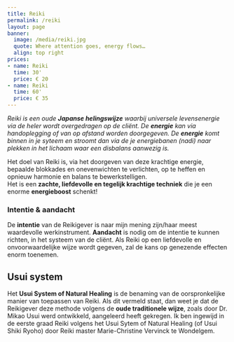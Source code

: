 ```yaml
---
title: Reiki
permalink: /reiki
layout: page
banner:
  image: /media/reiki.jpg
  quote: Where attention goes, energy flows…
  align: top right
prices:
- name: Reiki
  time: 30'
  price: € 20
- name: Reiki
  time: 60'
  price: € 35
---
```


_Reiki is een oude **Japanse helingswijze** waarbij universele levensenergie via de heler wordt overgedragen op de cliënt. De **energie** kan via handoplegging of van op afstand worden doorgegeven. De **energie** komt binnen in je syteem en stroomt dan via de je energiebanen (nadi) naar plekken in het lichaam waar een disbalans aanwezig is._

Het doel van Reiki is, via het doorgeven van deze krachtige energie, bepaalde blokkades en onevenwichten te verlichten, op te heffen en opnieuw harmonie en balans te bewerkstelligen.  
Het is een **zachte, liefdevolle en tegelijk krachtige techniek** die je een enorme **energieboost** schenkt!

### Intentie & aandacht

De **intentie** van de Reikigever is naar mijn mening zijn/haar meest waardevolle werkinstrument. **Aandacht** is nodig om de intentie te kunnen richten, in het systeem van de cliënt. Als Reiki op een liefdevolle en onvoorwaardelijke wijze wordt gegeven, zal de kans op genezende effecten enorm toenemen.

## Usui system

Het **Usui System of Natural Healing** is de benaming van de oorspronkelijke manier van toepassen van Reiki. Als dit vermeld staat, dan weet je dat de Reikigever deze methode volgens de **oude traditionele wijze**, zoals door Dr. Mikao Usui werd ontwikkeld, aangeleerd heeft gekregen.  Ik ben ingewijd in de eerste graad Reiki volgens het Usui Sytem of Natural Healing (of Usui Shiki Ryoho) door Reiki master Marie-Christine Vervinck te Wondelgem.
